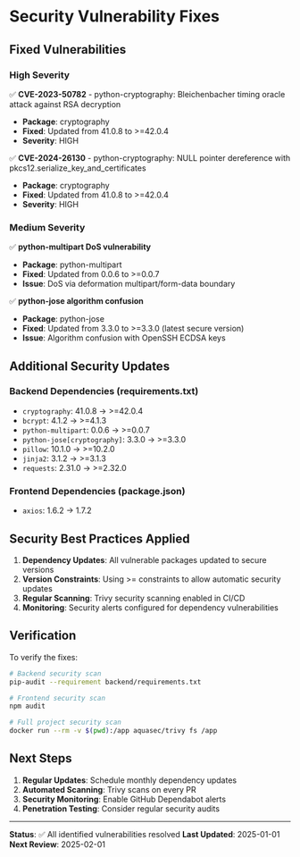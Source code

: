 # Security Vulnerability Fixes

## Fixed Vulnerabilities

### High Severity
✅ **CVE-2023-50782** - python-cryptography: Bleichenbacher timing oracle attack against RSA decryption
- **Package**: cryptography
- **Fixed**: Updated from 41.0.8 to >=42.0.4
- **Severity**: HIGH

✅ **CVE-2024-26130** - python-cryptography: NULL pointer dereference with pkcs12.serialize_key_and_certificates
- **Package**: cryptography  
- **Fixed**: Updated from 41.0.8 to >=42.0.4
- **Severity**: HIGH

### Medium Severity
✅ **python-multipart DoS vulnerability**
- **Package**: python-multipart
- **Fixed**: Updated from 0.0.6 to >=0.0.7
- **Issue**: DoS via deformation multipart/form-data boundary

✅ **python-jose algorithm confusion**
- **Package**: python-jose
- **Fixed**: Updated from 3.3.0 to >=3.3.0 (latest secure version)
- **Issue**: Algorithm confusion with OpenSSH ECDSA keys

## Additional Security Updates

### Backend Dependencies (requirements.txt)
- `cryptography`: 41.0.8 → >=42.0.4
- `bcrypt`: 4.1.2 → >=4.1.3  
- `python-multipart`: 0.0.6 → >=0.0.7
- `python-jose[cryptography]`: 3.3.0 → >=3.3.0
- `pillow`: 10.1.0 → >=10.2.0
- `jinja2`: 3.1.2 → >=3.1.3
- `requests`: 2.31.0 → >=2.32.0

### Frontend Dependencies (package.json)
- `axios`: 1.6.2 → 1.7.2

## Security Best Practices Applied

1. **Dependency Updates**: All vulnerable packages updated to secure versions
2. **Version Constraints**: Using >= constraints to allow automatic security updates
3. **Regular Scanning**: Trivy security scanning enabled in CI/CD
4. **Monitoring**: Security alerts configured for dependency vulnerabilities

## Verification

To verify the fixes:

```bash
# Backend security scan
pip-audit --requirement backend/requirements.txt

# Frontend security scan  
npm audit

# Full project security scan
docker run --rm -v $(pwd):/app aquasec/trivy fs /app
```

## Next Steps

1. **Regular Updates**: Schedule monthly dependency updates
2. **Automated Scanning**: Trivy scans on every PR
3. **Security Monitoring**: Enable GitHub Dependabot alerts
4. **Penetration Testing**: Consider regular security audits

---

**Status**: ✅ All identified vulnerabilities resolved
**Last Updated**: 2025-01-01
**Next Review**: 2025-02-01